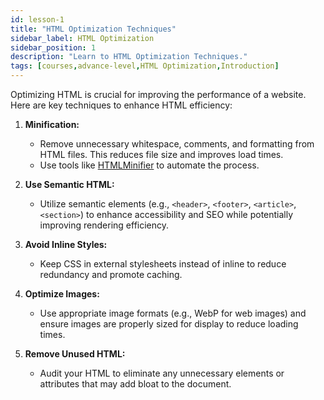 ```yaml
---
id: lesson-1
title: "HTML Optimization Techniques"
sidebar_label: HTML Optimization
sidebar_position: 1
description: "Learn to HTML Optimization Techniques."
tags: [courses,advance-level,HTML Optimization,Introduction]
---  
```

 

Optimizing HTML is crucial for improving the performance of a website. Here are key techniques to enhance HTML efficiency:

1. **Minification:**
   - Remove unnecessary whitespace, comments, and formatting from HTML files. This reduces file size and improves load times.
   - Use tools like [HTMLMinifier](https://kangax.github.io/html-minifier/) to automate the process.

2. **Use Semantic HTML:**
   - Utilize semantic elements (e.g., `<header>`, `<footer>`, `<article>`, `<section>`) to enhance accessibility and SEO while potentially improving rendering efficiency.

3. **Avoid Inline Styles:**
   - Keep CSS in external stylesheets instead of inline to reduce redundancy and promote caching.

4. **Optimize Images:**
   - Use appropriate image formats (e.g., WebP for web images) and ensure images are properly sized for display to reduce loading times.

5. **Remove Unused HTML:**
   - Audit your HTML to eliminate any unnecessary elements or attributes that may add bloat to the document.

